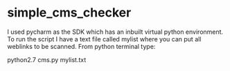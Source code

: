 # simple_cms_checker
I used pycharm as the SDK which has an inbuilt virtual python environment. 
To run the script I have a text file called mylist where you can put all weblinks to be scanned. 
From python terminal type: 

python2.7 cms.py mylist.txt
